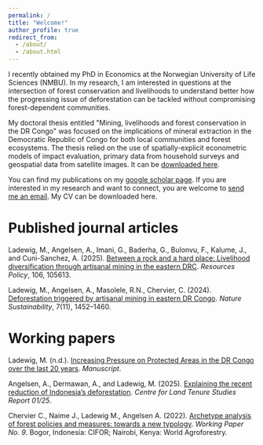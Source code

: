```yaml
---
permalink: /
title: "Welcome!"
author_profile: true
redirect_from: 
  - /about/
  - /about.html
---
```


I recently obtained my PhD in Economics at the Norwegian University of Life Sciences (NMBU). In my research, I am interested in questions at the intersection of forest conservation and livelihoods to understand better how the progressing issue of deforestation can be tackled without compromising forest-dependent communities.

My doctoral thesis entitled "Mining, livelihoods and forest conservation in the DR Congo" was focused on the implications of mineral extraction in the Democratic Republic of Congo for both local communities and forest ecosystems. The thesis relied on the use of spatially-explicit econometric models of impact evaluation, primary data from household surveys and geospatial data from satellite images. It can be [downloaded here](https://main-bvxea6i-kdsvgmpf4iwws.eu-5.platformsh.site/sites/default/files/2025-03/Malte%20Ladewig_Thesis.pdf).

You can find my publications on my [google scholar page](https://scholar.google.com/citations?user=viMAUr4AAAAJ&hl=en). If you are interested in my research and want to connect, you are welcome to [send me an email](mailto:malte.ladewig@nmbu.no). My CV can be downloaded here.

Published journal articles
======
Ladewig, M., Angelsen, A., Imani, G., Baderha, G., Bulonvu, F., Kalume, J., and Cuni-Sanchez, A. (2025). [Between a rock and a hard place: Livelihood diversification through artisanal mining in the eastern DRC](https://www.sciencedirect.com/science/article/pii/S0301420725001552?via%3Dihub). *Resources Policy*, 106, 105613.

Ladewig, M., Angelsen, A., Masolele, R.N., Chervier, C. (2024). [Deforestation triggered by artisanal mining in eastern DR Congo](https://doi.org/10.1038/s41893-024-01421-8). *Nature Sustainability*, 7(11), 1452–1460.

Working papers 
======

Ladewig, M. (n.d.). [Increasing Pressure on Protected Areas in the DR Congo over the last 20 years](http://maladewig.github.io/files/wp_PAs_DRC.pdf). *Manuscript*.

Angelsen, A., Dermawan, A., and Ladewig, M. (2025). [Explaining the recent reduction of Indonesia’s deforestation](https://nmbu.brage.unit.no/nmbu-xmlui/bitstream/handle/11250/3176540/CLTS_Report_01_25_full_pg.pdf?sequence=1&isAllowed=y). *Centre for Land Tenure Studies Report 01/25*.

Chervier C., Naime J., Ladewig M., Angelsen A. (2022). [Archetype analysis of forest policies and measures: towards a new typology](https://www.cifor-icraf.org/publications/pdf_files/WPapers/CIFOR-ICRAF-WP-9.pdf). *Working Paper No. 9*. Bogor, Indonesia: CIFOR; Nairobi, Kenya: World Agroforestry.
